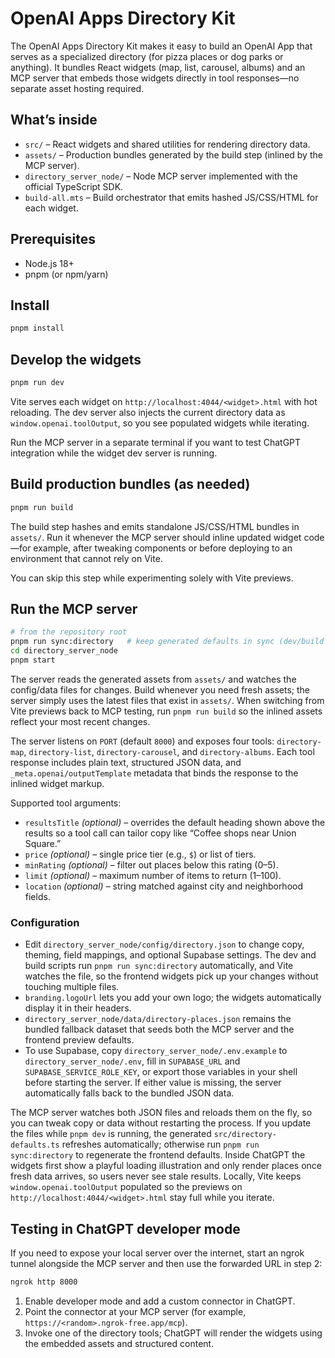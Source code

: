 # OpenAI Apps Directory Kit

The OpenAI Apps Directory Kit makes it easy to build an OpenAI App that serves as a specialized directory (for pizza places or dog parks or anything). It bundles React widgets (map, list, carousel, albums) and an MCP server that embeds those widgets directly in tool responses—no separate asset hosting required.

## What’s inside

- `src/` – React widgets and shared utilities for rendering directory data.
- `assets/` – Production bundles generated by the build step (inlined by the MCP server).
- `directory_server_node/` – Node MCP server implemented with the official TypeScript SDK.
- `build-all.mts` – Build orchestrator that emits hashed JS/CSS/HTML for each widget.

## Prerequisites

- Node.js 18+
- pnpm (or npm/yarn)

## Install

```bash
pnpm install
```

## Develop the widgets

```bash
pnpm run dev
```

Vite serves each widget on `http://localhost:4044/<widget>.html` with hot reloading. The dev server also injects the current directory data as `window.openai.toolOutput`, so you see populated widgets while iterating.

Run the MCP server in a separate terminal if you want to test ChatGPT integration while the widget dev server is running.

## Build production bundles (as needed)

```bash
pnpm run build
```

The build step hashes and emits standalone JS/CSS/HTML bundles in `assets/`. Run it whenever the MCP server should inline updated widget code—for example, after tweaking components or before deploying to an environment that cannot rely on Vite.

You can skip this step while experimenting solely with Vite previews.

## Run the MCP server

```bash
# from the repository root
pnpm run sync:directory   # keep generated defaults in sync (dev/build run this automatically)
cd directory_server_node
pnpm start
```

The server reads the generated assets from `assets/` and watches the config/data files for changes. Build whenever you need fresh assets; the server simply uses the latest files that exist in `assets/`. When switching from Vite previews back to MCP testing, run `pnpm run build` so the inlined assets reflect your most recent changes.

The server listens on `PORT` (default `8000`) and exposes four tools: `directory-map`, `directory-list`, `directory-carousel`, and `directory-albums`. Each tool response includes plain text, structured JSON data, and `_meta.openai/outputTemplate` metadata that binds the response to the inlined widget markup.

Supported tool arguments:

- `resultsTitle` _(optional)_ – overrides the default heading shown above the results so a tool call can tailor copy like “Coffee shops near Union Square.”
- `price` _(optional)_ – single price tier (e.g., `$`) or list of tiers.
- `minRating` _(optional)_ – filter out places below this rating (0–5).
- `limit` _(optional)_ – maximum number of items to return (1–100).
- `location` _(optional)_ – string matched against city and neighborhood fields.

### Configuration

- Edit `directory_server_node/config/directory.json` to change copy, theming, field mappings, and optional Supabase settings. The dev and build scripts run `pnpm run sync:directory` automatically, and Vite watches the file, so the frontend widgets pick up your changes without touching multiple files.
- `branding.logoUrl` lets you add your own logo; the widgets automatically display it in their headers.
- `directory_server_node/data/directory-places.json` remains the bundled fallback dataset that seeds both the MCP server and the frontend preview defaults.
- To use Supabase, copy `directory_server_node/.env.example` to `directory_server_node/.env`, fill in `SUPABASE_URL` and `SUPABASE_SERVICE_ROLE_KEY`, or export those variables in your shell before starting the server. If either value is missing, the server automatically falls back to the bundled JSON data.

The MCP server watches both JSON files and reloads them on the fly, so you can tweak copy or data without restarting the process. If you update the files while `pnpm dev` is running, the generated `src/directory-defaults.ts` refreshes automatically; otherwise run `pnpm run sync:directory` to regenerate the frontend defaults. Inside ChatGPT the widgets first show a playful loading illustration and only render places once fresh data arrives, so users never see stale results. Locally, Vite keeps `window.openai.toolOutput` populated so the previews on `http://localhost:4044/<widget>.html` stay full while you iterate.

## Testing in ChatGPT developer mode

If you need to expose your local server over the internet, start an ngrok tunnel alongside the MCP server and then use the forwarded URL in step 2:

```bash
ngrok http 8000
```

1. Enable developer mode and add a custom connector in ChatGPT.
2. Point the connector at your MCP server (for example, `https://<random>.ngrok-free.app/mcp`).
3. Invoke one of the directory tools; ChatGPT will render the widgets using the embedded assets and structured content.

